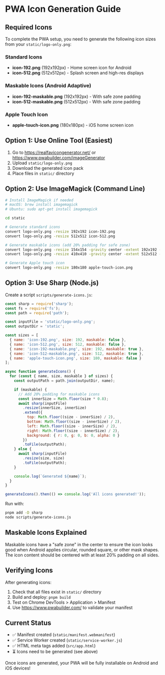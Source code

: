 # PWA Icon Generation Guide

## Required Icons

To complete the PWA setup, you need to generate the following icon sizes from your `static/logo-only.png`:

### Standard Icons
- **icon-192.png** (192x192px) - Home screen icon for Android
- **icon-512.png** (512x512px) - Splash screen and high-res displays

### Maskable Icons (Android Adaptive)
- **icon-192-maskable.png** (192x192px) - With safe zone padding
- **icon-512-maskable.png** (512x512px) - With safe zone padding

### Apple Touch Icon
- **apple-touch-icon.png** (180x180px) - iOS home screen icon

## Option 1: Use Online Tool (Easiest)

1. Go to https://realfavicongenerator.net/ or https://www.pwabuilder.com/imageGenerator
2. Upload `static/logo-only.png`
3. Download the generated icon pack
4. Place files in `static/` directory

## Option 2: Use ImageMagick (Command Line)

```bash
# Install ImageMagick if needed
# macOS: brew install imagemagick
# Ubuntu: sudo apt-get install imagemagick

cd static

# Generate standard icons
convert logo-only.png -resize 192x192 icon-192.png
convert logo-only.png -resize 512x512 icon-512.png

# Generate maskable icons (add 20% padding for safe zone)
convert logo-only.png -resize 154x154 -gravity center -extent 192x192 -background transparent icon-192-maskable.png
convert logo-only.png -resize 410x410 -gravity center -extent 512x512 -background transparent icon-512-maskable.png

# Generate Apple touch icon
convert logo-only.png -resize 180x180 apple-touch-icon.png
```

## Option 3: Use Sharp (Node.js)

Create a script `scripts/generate-icons.js`:

```javascript
const sharp = require('sharp');
const fs = require('fs');
const path = require('path');

const inputFile = 'static/logo-only.png';
const outputDir = 'static';

const sizes = [
  { name: 'icon-192.png', size: 192, maskable: false },
  { name: 'icon-512.png', size: 512, maskable: false },
  { name: 'icon-192-maskable.png', size: 192, maskable: true },
  { name: 'icon-512-maskable.png', size: 512, maskable: true },
  { name: 'apple-touch-icon.png', size: 180, maskable: false }
];

async function generateIcons() {
  for (const { name, size, maskable } of sizes) {
    const outputPath = path.join(outputDir, name);

    if (maskable) {
      // Add 20% padding for maskable icons
      const innerSize = Math.floor(size * 0.8);
      await sharp(inputFile)
        .resize(innerSize, innerSize)
        .extend({
          top: Math.floor((size - innerSize) / 2),
          bottom: Math.floor((size - innerSize) / 2),
          left: Math.floor((size - innerSize) / 2),
          right: Math.floor((size - innerSize) / 2),
          background: { r: 0, g: 0, b: 0, alpha: 0 }
        })
        .toFile(outputPath);
    } else {
      await sharp(inputFile)
        .resize(size, size)
        .toFile(outputPath);
    }

    console.log(`Generated ${name}`);
  }
}

generateIcons().then(() => console.log('All icons generated!'));
```

Run with:
```bash
pnpm add -D sharp
node scripts/generate-icons.js
```

## Maskable Icons Explained

Maskable icons have a "safe zone" in the center to ensure the icon looks good when Android applies circular, rounded square, or other mask shapes. The icon content should be centered with at least 20% padding on all sides.

## Verifying Icons

After generating icons:

1. Check that all files exist in `static/` directory
2. Build and deploy: `pnpm build`
3. Test on Chrome DevTools > Application > Manifest
4. Use https://www.pwabuilder.com/ to validate your manifest

## Current Status

- ✅ Manifest created (`static/manifest.webmanifest`)
- ✅ Service Worker created (`static/service-worker.js`)
- ✅ HTML meta tags added (`src/app.html`)
- ⏳ Icons need to be generated (see above)

Once icons are generated, your PWA will be fully installable on Android and iOS devices!

